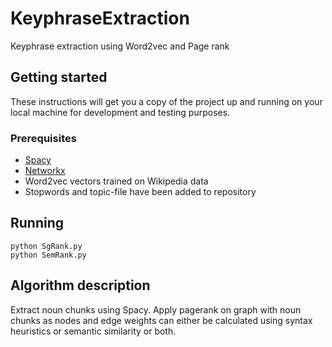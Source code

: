 # KeyphraseExtraction
Keyphrase extraction using Word2vec and Page rank

## Getting started
These instructions will get you a copy of the project up and running on your local machine for development and testing purposes.

### Prerequisites
* [Spacy](https://spacy.io/)
* [Networkx](https://networkx.github.io/)
* Word2vec vectors trained on Wikipedia data
* Stopwords and topic-file have been added to repository

## Running
```
python SgRank.py
python SemRank.py
```
## Algorithm description
Extract noun chunks using Spacy. Apply pagerank on graph with noun chunks as nodes and edge weights can either be calculated using syntax heuristics or semantic similarity or both.
